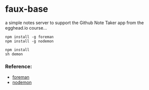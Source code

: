 # faux-base
a simple notes server to support the Github Note Taker app from the egghead.io course...

```
npm install -g foreman
npm install -g nodemon

npm install
sh demon
```

### Reference:

- [foreman](https://www.npmjs.com/package/foreman)
- [nodemon](https://www.npmjs.com/package/nodemon)
